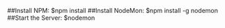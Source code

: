 ##Install NPM:
	$npm install
##Install NodeMon:
	$npm install -g nodemon
##Start the Server:
	$nodemon
